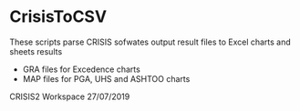 # CrisisToCSV

These scripts parse CRISIS sofwates output result files to Excel charts and sheets results

- GRA files for Excedence charts
- MAP files for PGA, UHS and ASHTOO charts

CRISIS2 Workspace 27/07/2019
